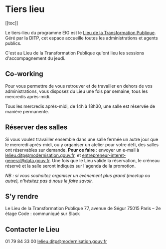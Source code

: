 # Tiers lieu

[[toc]]

Le tiers-lieu du programme EIG est le [Lieu de la Transformation Publique](https://www.modernisation.gouv.fr/nos-actions/le-lieu-de-la-transformation-publique). Géré par la DITP, cet espace accueille toutes les administrations et agents publics.

C'est au Lieu de la Transformation Publique qu'ont lieu les sessions d'accompagnement du jeudi. 


## Co-working

Pour vous permettre de vous retrouver et de travailler en dehors de vos administrations, vous disposez du Lieu une fois par semaine, tous les mercredis après-midi.

Tous les mercredis après-midi, de 14h à 18h30, une salle est réservée de manière permanente. 


## Réserver des salles 
Si vous voulez travailler ensemble dans une salle fermée un autre jour que le mercredi après-midi, ou y organiser un atelier pour votre défi, des salles ont réservables sur demande.
**Pour ce faire** : envoyer un e-mail à <lelieu.ditp@modernisation.gouv.fr>, et <entrepreneur-interet-general@data.gouv.fr>. Une fois que le Lieu valide la réservation, le créneau réservé et la salle seront indiqués sur l'agenda de la promotion.

_NB : si vous souhaitez organiser un événement plus grand (meetup ou autre), n'hésitez pas à nous le faire savoir._

## S'y rendre
Le Lieu de la Transformation Publique
77, avenue de Ségur 75015 Paris – 2e étage
Code : communiqué sur Slack

## Contacter le Lieu

01 79 84 33 00
lelieu.ditp@modernisation.gouv.fr
